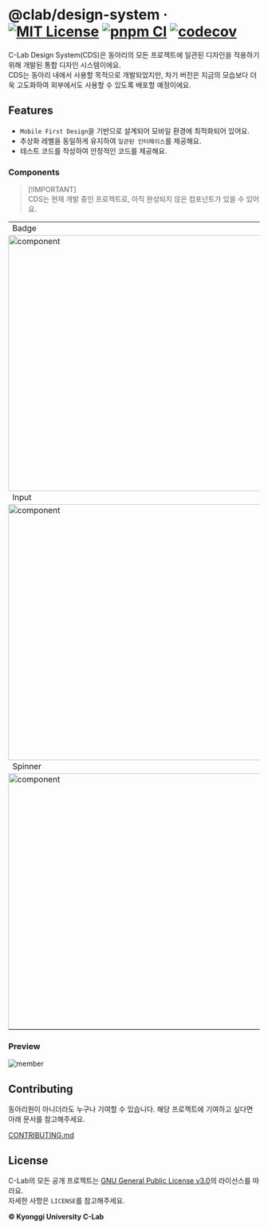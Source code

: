 # @clab/design-system &middot; [![MIT License](https://img.shields.io/badge/license-GPL--3.0-blue.svg)](https://github.com/kgu-c-lab/clab.page/blob/main/LICENSE) [![pnpm CI](https://github.com/KGU-C-Lab/clab.page/actions/workflows/pnpm-ci.yml/badge.svg)](https://github.com/KGU-C-Lab/clab.page/actions/workflows/pnpm-ci.yml) [![codecov](https://codecov.io/gh/KGU-C-Lab/clab.page/graph/badge.svg?token=Z5PFR6US6Z)](https://codecov.io/gh/KGU-C-Lab/clab.page)

C-Lab Design System(CDS)은 동아리의 모든 프로젝트에 일관된 디자인을 적용하기 위해 개발된 통합 디자인 시스템이에요.  
CDS는 동아리 내에서 사용할 목적으로 개발되었지만, 차기 버전은 지금의 모습보다 더욱 고도화하여 외부에서도 사용할 수 있도록 배포할 예정이에요.

## Features

- `Mobile First Design`을 기반으로 설계되어 모바일 환경에 최적화되어 있어요.
- 추상화 레벨을 동일하게 유지하여 `일관된 인터페이스`를 제공해요.
- 테스트 코드를 작성하여 안정적인 코드를 제공해요.

### Components

> [!IMPORTANT]\
> CDS는 현재 개발 중인 프로젝트로, 아직 완성되지 않은 컴포넌트가 있을 수 있어요.

<table>
  <tr>
    <td width="33.3333%">Badge</td>
    <td width="33.3333%">Button</td>
    <td width="33.3333%">DetailsList</td>
  </tr>
    <tr>
    <td width="33.3333%" style="padding: 0;">
      <img width="512" alt="component" src="https://github.com/KGU-C-Lab/clab.page/assets/39869096/20521290-5a67-4b68-bb8e-058267a79353" />
    </td>
    <td width="33.3333%" style="padding: 0;">
      <img width="512" alt="component" src="https://github.com/KGU-C-Lab/clab.page/assets/39869096/4fff230c-cad8-44dc-a45f-d358c8992adb" />
    </td>
    <td width="33.3333%" style="padding: 0;">
      <img width="512" alt="component" src="https://github.com/KGU-C-Lab/clab.page/assets/39869096/b49542e9-eaed-4fd5-b1ac-70e091c6708d" />
    </td>
  </tr>
  <tr>
    <td width="33.3333%">Input</td>
    <td width="33.3333%">OTPInput</td>
    <td width="33.3333%">Menubar</td>
  </tr>
    <tr>
    <td width="33.3333%" style="padding: 0;">
      <img width="512" alt="component" src="https://github.com/KGU-C-Lab/clab.page/assets/39869096/ab3fd457-621f-4b96-898d-91408fa2ae3f" />
    </td>
    <td width="33.3333%" style="padding: 0;">
      <img width="512" alt="component" src="https://github.com/KGU-C-Lab/clab.page/assets/39869096/234517fa-f036-4909-a0d8-bb4c0c156264" />
    </td>
    <td width="33.3333%" style="padding: 0;">
      <img width="512" alt="component" src="https://github.com/KGU-C-Lab/clab.page/assets/39869096/b49542e9-eaed-4fd5-b1ac-70e091c6708d" />
    </td>
  </tr>
    <tr>
    <td width="33.3333%">Spinner</td>
    <td width="33.3333%">Table</td>
    <td width="33.3333%">Tabs</td>
  </tr>
    <tr>
    <td width="33.3333%" style="padding: 0;">
      <img width="512" alt="component" src="https://github.com/KGU-C-Lab/clab.page/assets/39869096/f0d5946b-f39a-4e88-9a84-3f8a7efd3bd9" />
    </td>
    <td width="33.3333%" style="padding: 0;">
      <img width="512" alt="component" src="https://github.com/KGU-C-Lab/clab.page/assets/39869096/b49542e9-eaed-4fd5-b1ac-70e091c6708d" />
    </td>
    <td width="33.3333%" style="padding: 0;">
      <img width="512" alt="component" src="https://github.com/KGU-C-Lab/clab.page/assets/39869096/b49542e9-eaed-4fd5-b1ac-70e091c6708d" />
    </td>
  </tr>
</table>

### Preview

![member](https://github.com/KGU-C-Lab/clab.page/assets/39869096/d4e5b561-74a2-4bdc-b306-48aba58e3c5a)

## Contributing

동아리원이 아니더라도 누구나 기여할 수 있습니다. 해당 프로젝트에 기여하고 싶다면 아래 문서를 참고해주세요.

[CONTRIBUTING.md](https://github.com/KGU-C-Lab/clab.page/blob/main/CONTRIBUTING.md)

## License

C-Lab의 모든 공개 프로젝트는 [GNU General Public License v3.0](https://github.com/KGU-C-Lab/clab.page/blob/main/LICENSE)의 라이선스를 따라요.  
자세한 사항은 `LICENSE`를 참고해주세요.

**© Kyonggi University C-Lab**
